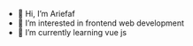 - 👋 Hi, I’m Ariefaf
- 👀 I’m interested in frontend web development
- 🌱 I’m currently learning vue js

<!---
Arief-af/Arief-af is a ✨ special ✨ repository because its `README.md` (this file) appears on your GitHub profile.
You can click the Preview link to take a look at your changes.
--->

